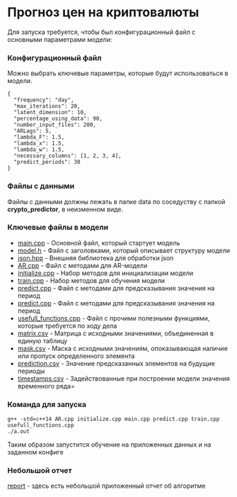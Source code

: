 # Прогноз цен на криптовалюты




Для запуска требуется, чтобы был конфигурационный файл с основными параметрами модели: 
### Конфигурационный файл

Можно выбрать ключевые параметры, которые будут использоваться в модели. 

```
{
  "frequency": "day",
  "max_iterations": 20,
  "latent_dimension": 10,
  "percentage_using_data": 90,
  "number_input_files": 200,
  "ARLags": 5,
  "lambda_F": 1.5,
  "lambda_x": 1.5,
  "lambda_w": 1.5,
  "necessary_columns": [1, 2, 3, 4],
  "predict_periods": 30
}
```

### Файлы с данными

Файлы с данными должны лежать в папке data по соседуству с папкой  **crypto_predictor**, в неизменном виде. 

### Ключевые файлы в модели

* [main.cpp](crypto_predictor/main.cpp) - Основной файл, который стартует модель
* [model.h](crypto_predictor/model.h) - Файл с заголовками, который описывает структуру модели
* [json.hpp](crypto_predictor/json.hpp) - Внешняя библиотека для обработки json
* [AR.cpp](crypto_predictor/AR.cpp) - Файл с методами для AR-модели
* [initialize.cpp](crypto_predictor/initialize.cpp) - Набор методов для инициализации модели
* [train.cpp](crypto_predictor/train.cpp) - Набор методов для обучения модели
* [predict.cpp](crypto_predictor/predict.cpp) - Файл с методами для предсказывания значения на период
* [predict.cpp](crypto_predictor/predict.cpp) - Файл с методами для предсказывания значения на период
* [usefull_functions.cpp](crypto_predictor/usefull_functions.cpp) - Файл с прочими полезными функциями, которые требуется по ходу дела
* [matrix.csv](crypto_predictor/matrix.csv) - Матрица с исходными значениями, объединенная в единую таблицу
* [mask.csv](crypto_predictor/mask.csv) - Маска с исходными значениям, опоказывающая наличие или пропуск определенного элемента
* [prediction.csv](crypto_predictor/prediction.csv) - Значение предсказанных элементов на будущие периоды
* [timestamps.csv](crypto_predictor/timestamps.csv) - Задействованные при построении модели значения временного ряда=




### Команда для запуска

```
g++ -std=c++14 AR.cpp initialize.cpp main.cpp predict.cpp train.cpp usefull_functions.cpp 
./a.out
```

Таким образом запустится обучение на приложенных данных и на заданном конфиге


### Небольшой отчет

[report](https://github.com/dima9703/crypto_currency/blob/master/report.ipynb) - здесь есть небольшой приложенный отчет об алгоритме

